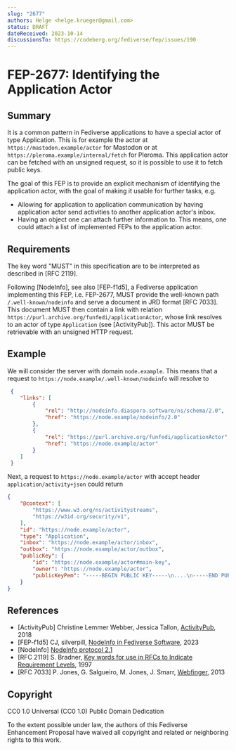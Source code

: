 ```yaml
---
slug: "2677"
authors: Helge <helge.krueger@gmail.com>
status: DRAFT
dateReceived: 2023-10-14
discussionsTo: https://codeberg.org/fediverse/fep/issues/190
---
```

# FEP-2677: Identifying the Application Actor

## Summary

It is a common pattern in Fediverse applications to have a special
actor of type Application. This is for example the actor at `https://mastodon.example/actor`
for Mastodon or at `https://pleroma.example/internal/fetch` for Pleroma.
This application actor can be fetched with an unsigned request, so it
is possible to use it to fetch public keys.

The goal of this FEP is to provide an explicit mechanism of identifying
the application actor, with the goal of making it usable for further tasks,
e.g.

- Allowing for application to application communication by having
application actor send activities to another application actor's inbox.
- Having an object one can attach further information to. This means, one
could attach a list of implemented FEPs to the application actor.

## Requirements

The key word "MUST"  in this specification are to be interpreted as described in [RFC 2119].

Following [NodeInfo], see also [FEP-f1d5], a Fediverse application implementing this
FEP, i.e. FEP-2677, MUST provide the well-known path `/.well-known/nodeinfo` and serve a document in JRD format [RFC 7033].
This document MUST then contain a link with relation `https://purl.archive.org/funfedi/applicationActor`,
whose link resolves to an actor of type `Application` (see [ActivityPub]). This actor MUST be retrievable with an unsigned HTTP request.

## Example

We will consider the server with domain `node.example`. This means that a request
to `https://node.example/.well-known/nodeinfo` will resolve to

```json
 {
    "links": [
        {
            "rel": "http://nodeinfo.diaspora.software/ns/schema/2.0",
            "href": "https://node.example/nodeinfo/2.0"
        },
        {
            "rel": "https://purl.archive.org/funfedi/applicationActor",
            "href": "https://node.example/actor"
        }
    ]
 }
```

Next, a request to `https://node.example/actor` with accept header `application/activity+json`
could return

```json
{
    "@context": [
        "https://www.w3.org/ns/activitystreams",
        "https://w3id.org/security/v1",
    ],
    "id": "https://node.example/actor",
    "type": "Application",
    "inbox": "https://node.example/actor/inbox",
    "outbox": "https://node.example/actor/outbox",
    "publicKey": {
        "id": "https://node.example/actor#main-key",
        "owner": "https://node.example/actor",
        "publicKeyPem": "-----BEGIN PUBLIC KEY-----\n....\n-----END PUBLIC KEY-----\n"
    }
}
```

## References

- [ActivityPub] Christine Lemmer Webber, Jessica Tallon, [ActivityPub](https://www.w3.org/TR/activitypub/), 2018
- [FEP-f1d5] CJ, silverpill, [NodeInfo in Fediverse Software](https://codeberg.org/fediverse/fep/src/branch/main/fep/f1d5/fep-f1d5.md), 2023
- [NodeInfo] [NodeInfo protocol 2.1](http://nodeinfo.diaspora.software/protocol.html)
- [RFC 2119] S. Bradner, [Key words for use in RFCs to Indicate Requirement Levels](https://tools.ietf.org/html/rfc2119.html), 1997
- [RFC 7033] P. Jones, G. Salgueiro, M. Jones, J. Smarr, [Webfinger](https://www.rfc-editor.org/rfc/rfc7033.html), 2013

## Copyright

CC0 1.0 Universal (CC0 1.0) Public Domain Dedication

To the extent possible under law, the authors of this Fediverse Enhancement Proposal have waived all copyright and related or neighboring rights to this work.
